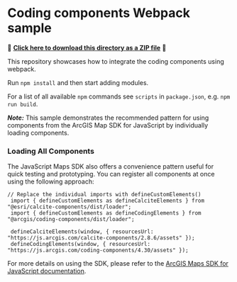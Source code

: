 # Coding components Webpack sample

📁 **[Click here to download this directory as a ZIP file](https://esri.github.io/jsapi-resources/zips/coding-components-sample-webpack.zip)** 📁

This repository showcases how to integrate the coding components using webpack.

Run `npm install` and then start adding modules.

For a list of all available `npm` commands see `scripts` in `package.json`, e.g. `npm run build`.

***Note:*** This sample demonstrates the recommended pattern for using components from the ArcGIS Map SDK for JavaScript by individually loading components.

### Loading All Components
The JavaScript Maps SDK also offers a convenience pattern useful for quick testing and prototyping. You can register all components at once using the following approach:

```
// Replace the individual imports with defineCustomElements()
 import { defineCustomElements as defineCalciteElements } from "@esri/calcite-components/dist/loader";
 import { defineCustomElements as defineCodingElements } from "@arcgis/coding-components/dist/loader";

 defineCalciteElements(window, { resourcesUrl: "https://js.arcgis.com/calcite-components/2.8.6/assets" });
 defineCodingElements(window, { resourcesUrl: "https://js.arcgis.com/coding-components/4.30/assets" });
```

For more details on using the SDK, please refer to the [ArcGIS Maps SDK for JavaScript documentation](https://developers.arcgis.com/javascript/latest/get-started-overview/).
